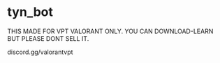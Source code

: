 ﻿# tyn_bot
THIS MADE FOR VPT VALORANT ONLY. YOU CAN DOWNLOAD-LEARN BUT PLEASE DONT SELL IT.

discord.gg/valorantvpt
